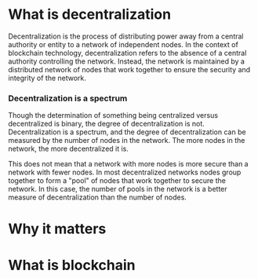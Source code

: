 

# What is decentralization

Decentralization is the process of distributing power away from a central authority or entity 
to a network of independent nodes. In the context of blockchain technology, decentralization 
refers to the absence of a central authority controlling the network. Instead, the network 
is maintained by a distributed network of nodes that work together to ensure the security 
and integrity of the network.

### Decentralization is a spectrum

Though the determination of something being centralized versus decentralized is binary,
the degree of decentralization is not. Decentralization is a spectrum, and the degree of
decentralization can be measured by the number of nodes in the network. The more nodes
in the network, the more decentralized it is. 

This does not mean that a network with more nodes is more secure than a network with fewer
nodes. In most decentralized networks nodes group together to form a "pool" of nodes that
work together to secure the network. In this case, the number of pools in the network is
a better measure of decentralization than the number of nodes.

# Why it matters

# What is blockchain

